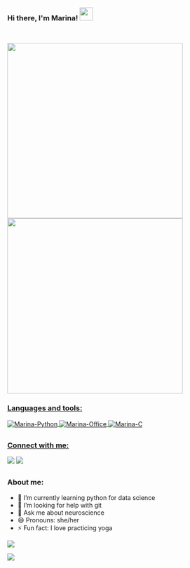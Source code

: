 ### Hi there, I'm Marina! <img src="https://c.tenor.com/DcDYpWonGbIAAAAi/budding-pop-cute.gif" width="30px">

 <div style="display: inline_block"><br>
    
<a href="https://github.com/MarinaTaques">
<p align="left">
<img width="400em" src="https://github-readme-stats.vercel.app/api?username=MarinaTaques&show_icons=true&theme=dracula&include_all_commits=true&count_private=true"/>
<img width="400em" src="https://github-readme-stats.vercel.app/api/top-langs/?username=MarinaTaques&layout=compact&langs_count=7&theme=dracula"/>
</p>
</div>
  
   ### Languages and tools: 
  <img align="center" alt="Marina-Python" src="https://img.shields.io/badge/Python-14354C?style=for-the-badge&logo=python&logoColor=white">
  <img align="center" alt="Marina-Office" src="https://img.shields.io/badge/Microsoft_Office-D83B01?style=for-the-badge&logo=microsoft-office&logoColor=white">
  <img align="center" alt="Marina-C" src="https://img.shields.io/badge/C-00599C?style=for-the-badge&logo=c&logoColor=white        ">

 
</div>  
  
  ##

    
   ### Connect with me:   
  <a href = "mailto:marinataques27@gmail.com"><img src="https://img.shields.io/badge/-Gmail-%23333?style=for-the-badge&logo=gmail&logoColor=white" target="_blank"></a>
  <a href="https://www.linkedin.com/in/marina-t-moyses-97865a212/" target="_blank"><img src="https://img.shields.io/badge/-LinkedIn-%230077B5?style=for-the-badge&logo=linkedin&logoColor=white" target="_blank"></a> 

</div>  
 
 ##
  
   ### About me:   
- 🌱 I’m currently learning python for data science 
- 🤔 I’m looking for help with git
- 💬 Ask me about neuroscience
- 😄 Pronouns: she/her
- ⚡ Fun fact: I love practicing yoga

 <img src="https://media-exp1.licdn.com/dms/image/C4E16AQE82QlJP7APvQ/profile-displaybackgroundimage-shrink_200_800/0/1624511684176?e=1645660800&v=beta&t=uTcLJnXTlK2YrcLuAZk4E5VCUEUvTlOQ-J7FdTi_-6s">
 

 ![](https://komarev.com/ghpvc/?username=MarinaTaques&color=lightgrey)
